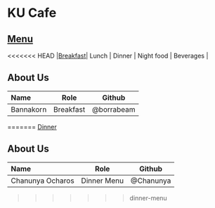 # KU Cafe

## [Menu](Menu.md)

<<<<<<< HEAD
|[Breakfast](Menu.md#Breafast)| Lunch | Dinner | Night food | Beverages |

## About Us

| Name      | Role      | Github          |
|:----------|-----------|-----------------|
| Bannakorn | Breakfast | @borrabeam      |
=======
[Dinner](/Menu.md#dinner)

## About Us


| Name      | Role      | Github          |
|:----------|-----------|-----------------|
| Chanunya Ocharos | Dinner Menu | @Chanunya |
>>>>>>> dinner-menu
